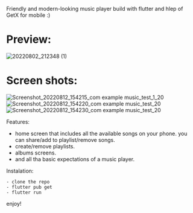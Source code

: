 Friendly and modern-looking music player build with flutter and hlep of GetX for mobile :)

# Preview:

![20220802_212348 (1)](https://user-images.githubusercontent.com/93007857/182433841-4d4598b2-338b-4610-bcd2-c36e544aa6a1.gif)

# Screen shots:
![Screenshot_20220812_154215_com example music_test_1_20](https://user-images.githubusercontent.com/93007857/184346270-a78dd7af-94f2-4037-894e-844fff81d4b6.jpg)
![Screenshot_20220812_154220_com example music_test_20](https://user-images.githubusercontent.com/93007857/184346428-def99ae3-8cf9-442f-b454-7830d8537463.jpg)
![Screenshot_20220812_154230_com example music_test_20](https://user-images.githubusercontent.com/93007857/184346477-cfe40e77-d88a-42ac-96b0-e97daf6349ac.jpg)


Features:
- home screen that includes all the available songs on your phone. you can share/add to playlist/remove songs.
- create/remove playlists.
- albums screens.
- and all tha basic expectations of a music player.

Instalation:
```
- clone the repo
- flutter pub get
- flutter run
```
enjoy!
